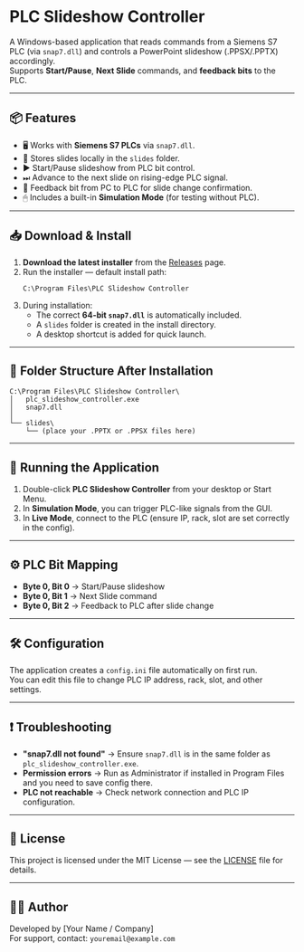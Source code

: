 # PLC Slideshow Controller

A Windows-based application that reads commands from a Siemens S7 PLC (via `snap7.dll`) and controls a PowerPoint slideshow (.PPSX/.PPTX) accordingly.  
Supports **Start/Pause**, **Next Slide** commands, and **feedback bits** to the PLC.

---

## 📦 Features
- 🖥 Works with **Siemens S7 PLCs** via `snap7.dll`.
- 📂 Stores slides locally in the `slides` folder.
- ▶️ Start/Pause slideshow from PLC bit control.
- ⏭ Advance to the next slide on rising-edge PLC signal.
- 🔄 Feedback bit from PC to PLC for slide change confirmation.
- 🖱 Includes a built-in **Simulation Mode** (for testing without PLC).

---

## 📥 Download & Install

1. **Download the latest installer** from the [Releases](../../releases) page.
2. Run the installer — default install path:
   ```
   C:\Program Files\PLC Slideshow Controller
   ```
3. During installation:
   - The correct **64-bit `snap7.dll`** is automatically included.
   - A `slides` folder is created in the install directory.
   - A desktop shortcut is added for quick launch.

---

## 📂 Folder Structure After Installation
```
C:\Program Files\PLC Slideshow Controller\
│   plc_slideshow_controller.exe
│   snap7.dll
│
└── slides\
    └── (place your .PPTX or .PPSX files here)
```

---

## 🚀 Running the Application
1. Double-click **PLC Slideshow Controller** from your desktop or Start Menu.
2. In **Simulation Mode**, you can trigger PLC-like signals from the GUI.
3. In **Live Mode**, connect to the PLC (ensure IP, rack, slot are set correctly in the config).

---

## ⚙️ PLC Bit Mapping
- **Byte 0, Bit 0** → Start/Pause slideshow
- **Byte 0, Bit 1** → Next Slide command
- **Byte 0, Bit 2** → Feedback to PLC after slide change

---

## 🛠 Configuration
The application creates a `config.ini` file automatically on first run.  
You can edit this file to change PLC IP address, rack, slot, and other settings.

---

## ❗ Troubleshooting
- **"snap7.dll not found"** → Ensure `snap7.dll` is in the same folder as `plc_slideshow_controller.exe`.
- **Permission errors** → Run as Administrator if installed in Program Files and you need to save config there.
- **PLC not reachable** → Check network connection and PLC IP configuration.

---

## 📜 License
This project is licensed under the MIT License — see the [LICENSE](LICENSE) file for details.

---

## 👨‍💻 Author
Developed by [Your Name / Company]  
For support, contact: `youremail@example.com`
